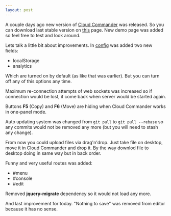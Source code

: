 ```yaml
---
layout: post
---
```


A couple days ago new version of [Cloud Commander](http://cloudcmd.io "Cloud Commander") was released. So you can download last stable version on [this](https://github.com/coderaiser/cloudcmd/releases/tag/v0.4.0 "v0.4.0") page. New demo page was added so feel free to test and look around.

Lets talk a little bit about improvements.
In [config](https://github.com/coderaiser/cloudcmd/blob/master/json/config.json#L4L5 "config") was added two new fields:

 - localStorage
 - analytics

Which are turned on by default (as like that was earlier). 
But you can turn off any of this options any time.

Maximum re-connection attempts of web sockets was increased so if connection would be lost, it come back when server would be started again.

Buttons **F5** (Copy) and **F6** (Move) are hiding when Cloud Commander works in one-panel mode.

Auto updating system was changed from
``` git pull ``` to ```git pull --rebase``` so any commits would not be removed any more (but you will need to stash any change).

From now you could upload files via drag'n'drop. Just take file on desktop, move it in Cloud Commander and drop it. By the way downlod file to desktop doing in same way but in back order.

Funny and very useful routes was added:

- #menu
- #console
- #edit

Removed **jquery-migrate** dependency so it would not load any more.

And last improvement for today. "Nothing to save" was removed from editor because it has no sense.
